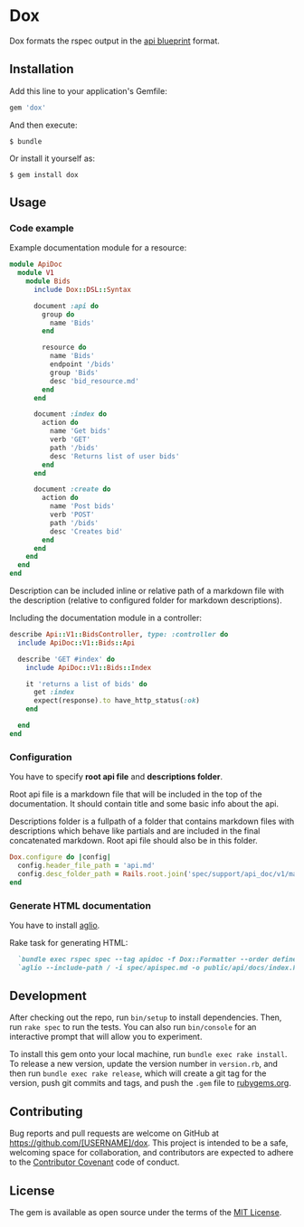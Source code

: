 # Dox

Dox formats the rspec output in the [api blueprint](https://apiblueprint.org/) format.

## Installation

Add this line to your application's Gemfile:

```ruby
gem 'dox'
```

And then execute:

    $ bundle

Or install it yourself as:

    $ gem install dox

## Usage

### Code example

Example documentation module for a resource:

``` ruby
module ApiDoc
  module V1
    module Bids
      include Dox::DSL::Syntax

      document :api do
        group do
          name 'Bids'
        end

        resource do
          name 'Bids'
          endpoint '/bids'
          group 'Bids'
          desc 'bid_resource.md'
        end
      end

      document :index do
        action do
          name 'Get bids'
          verb 'GET'
          path '/bids'
          desc 'Returns list of user bids'
        end
      end

      document :create do
        action do
          name 'Post bids'
          verb 'POST'
          path '/bids'
          desc 'Creates bid'
        end
      end
    end
  end
end
```
Description can be included inline or relative path of a markdown file with the description (relative to configured folder for markdown descriptions).

Including the documentation module in a controller:

``` ruby
describe Api::V1::BidsController, type: :controller do
  include ApiDoc::V1::Bids::Api

  describe 'GET #index' do
    include ApiDoc::V1::Bids::Index

    it 'returns a list of bids' do
      get :index
      expect(response).to have_http_status(:ok)
    end

  end
end
```

### Configuration

You have to specify **root api file** and **descriptions folder**.

Root api file is a markdown file that will be included in the top of the documentation. It should contain title and some basic info about the api.

Descriptions folder is a fullpath of a folder that contains markdown files with descriptions which behave like partials and are included in the final concatenated markdown. Root api file should also be in this folder.

``` ruby
Dox.configure do |config|
  config.header_file_path = 'api.md'
  config.desc_folder_path = Rails.root.join('spec/support/api_doc/v1/markdown_descriptions')
end
```

### Generate HTML documentation
You have to install [aglio](https://www.npmjs.com/package/aglio).

Rake task for generating HTML:

``` ruby
  `bundle exec rspec spec --tag apidoc -f Dox::Formatter --order defined --out spec/apispec.md`
  `aglio --include-path / -i spec/apispec.md -o public/api/docs/index.html`
```

## Development

After checking out the repo, run `bin/setup` to install dependencies. Then, run `rake spec` to run the tests. You can also run `bin/console` for an interactive prompt that will allow you to experiment.

To install this gem onto your local machine, run `bundle exec rake install`. To release a new version, update the version number in `version.rb`, and then run `bundle exec rake release`, which will create a git tag for the version, push git commits and tags, and push the `.gem` file to [rubygems.org](https://rubygems.org).

## Contributing

Bug reports and pull requests are welcome on GitHub at https://github.com/[USERNAME]/dox. This project is intended to be a safe, welcoming space for collaboration, and contributors are expected to adhere to the [Contributor Covenant](http://contributor-covenant.org) code of conduct.


## License

The gem is available as open source under the terms of the [MIT License](http://opensource.org/licenses/MIT).

